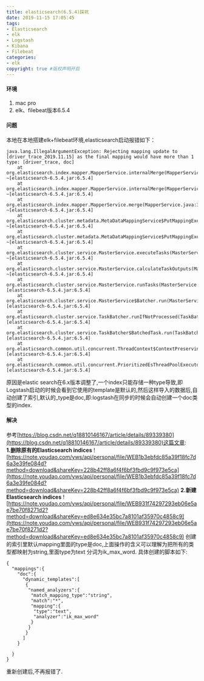 ```yaml
---
title: elasticsearch(6.5.4)踩坑
date: 2019-11-15 17:05:45
tags:
- Elasticsearch
- elk
- Logstash
- Kibana
- Filebeat    
categories:
- elk    
copyright: true #版权声明开启
---
```

#### 环境
1. mac pro
2. elk、filebeat版本6.5.4  

#### 问题
本地在本地搭建elk+filebeat环境,elasticsearch启动报错如下：
```
java.lang.IllegalArgumentException: Rejecting mapping update to [driver_trace_2019.11.15] as the final mapping would have more than 1 type: [driver_trace, doc]
    at org.elasticsearch.index.mapper.MapperService.internalMerge(MapperService.java:451) ~[elasticsearch-6.5.4.jar:6.5.4]
    at org.elasticsearch.index.mapper.MapperService.internalMerge(MapperService.java:399) ~[elasticsearch-6.5.4.jar:6.5.4]
    at org.elasticsearch.index.mapper.MapperService.merge(MapperService.java:331) ~[elasticsearch-6.5.4.jar:6.5.4]
    at org.elasticsearch.cluster.metadata.MetaDataMappingService$PutMappingExecutor.applyRequest(MetaDataMappingService.java:313) ~[elasticsearch-6.5.4.jar:6.5.4]
    at org.elasticsearch.cluster.metadata.MetaDataMappingService$PutMappingExecutor.execute(MetaDataMappingService.java:229) ~[elasticsearch-6.5.4.jar:6.5.4]
    at org.elasticsearch.cluster.service.MasterService.executeTasks(MasterService.java:639) ~[elasticsearch-6.5.4.jar:6.5.4]
    at org.elasticsearch.cluster.service.MasterService.calculateTaskOutputs(MasterService.java:268) ~[elasticsearch-6.5.4.jar:6.5.4]
    at org.elasticsearch.cluster.service.MasterService.runTasks(MasterService.java:198) [elasticsearch-6.5.4.jar:6.5.4]
    at org.elasticsearch.cluster.service.MasterService$Batcher.run(MasterService.java:133) [elasticsearch-6.5.4.jar:6.5.4]
    at org.elasticsearch.cluster.service.TaskBatcher.runIfNotProcessed(TaskBatcher.java:150) [elasticsearch-6.5.4.jar:6.5.4]
    at org.elasticsearch.cluster.service.TaskBatcher$BatchedTask.run(TaskBatcher.java:188) [elasticsearch-6.5.4.jar:6.5.4]
    at org.elasticsearch.common.util.concurrent.ThreadContext$ContextPreservingRunnable.run(ThreadContext.java:624) [elasticsearch-6.5.4.jar:6.5.4]
    at org.elasticsearch.common.util.concurrent.PrioritizedEsThreadPoolExecutor$TieBreakingPrioritizedRunnable.runAndClean(PrioritizedEsThreadPoolExecutor.java:244) [elasticsearch-6.5.4.jar:6.5.4]
```
原因是elastic search在6.x版本调整了,一个index只能存储一种type导致,即Logstash启动的时候会看到它使用的template是默认的,然后这样导入的数据后,自动创建了索引,默认的_type是doc,即:logstash在同步的时候会自动创建一个doc类型的index. 
#### 解决
参考[https://blog.csdn.net/q18810146167/article/details/89339380](https://blog.csdn.net/q18810146167/article/details/89339380)这篇文章:  
**1.删除原有的Elasticsearch indices**
![https://note.youdao.com/yws/api/personal/file/WEB1b3ebfdc85a39f18fc7d6a3e39fe084d?method=download&shareKey=228b42ff8a6f4f6bf3fbd9c9f973e5ca](https://note.youdao.com/yws/api/personal/file/WEB1b3ebfdc85a39f18fc7d6a3e39fe084d?method=download&shareKey=228b42ff8a6f4f6bf3fbd9c9f973e5ca)
**2.新建Elasticsearch indices**
![https://note.youdao.com/yws/api/personal/file/WEB931f74297293eb06e5ae7be70f8271d2?method=download&shareKey=ed8e634e35bc7a8101af35970c4858c9](https://note.youdao.com/yws/api/personal/file/WEB931f74297293eb06e5ae7be70f8271d2?method=download&shareKey=ed8e634e35bc7a8101af35970c4858c9)
创建的索引里默认mapping里面的type是doc,上面操作的含义可以理解为把所有的类型都映射为string,里面type为text 分词为ik_max_word.
具体创建的脚本如下:
```
{
  "mappings":{
    "doc":{
      "dynamic_templates":[
       {
        "named_analyzers":{
         "match_mapping_type":"string",
         "match":"*",
         "mapping":{
          "type":"text",
          "analyzer":"ik_max_word"
         }
        }
       }
      ]
    }
  
  }
}
```
重新创建后,不再报错了.
